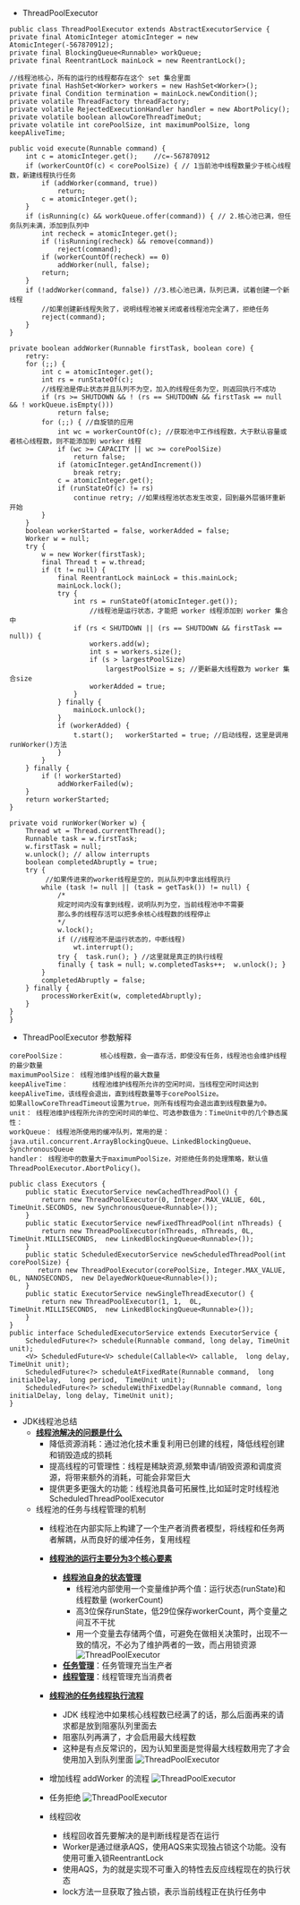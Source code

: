 - ThreadPoolExecutor
```
public class ThreadPoolExecutor extends AbstractExecutorService {
private final AtomicInteger atomicInteger = new AtomicInteger(-567870912);
private final BlockingQueue<Runnable> workQueue;
private final ReentrantLock mainLock = new ReentrantLock();

//线程池核心，所有的运行的线程都存在这个 set 集合里面
private final HashSet<Worker> workers = new HashSet<Worker>();
private final Condition termination = mainLock.newCondition();
private volatile ThreadFactory threadFactory;
private volatile RejectedExecutionHandler handler = new AbortPolicy();
private volatile boolean allowCoreThreadTimeOut;
private volatile int corePoolSize, int maximumPoolSize, long keepAliveTime;

public void execute(Runnable command) {
    int c = atomicInteger.get();	//c=-567870912
    if (workerCountOf(c) < corePoolSize) { // 1当前池中线程数量少于核心线程数，新建线程执行任务
        if (addWorker(command, true))
            return;
        c = atomicInteger.get();
    }
    if (isRunning(c) && workQueue.offer(command)) { // 2.核心池已满，但任务队列未满，添加到队列中
        int recheck = atomicInteger.get();
        if (!isRunning(recheck) && remove(command))
            reject(command);
        if (workerCountOf(recheck) == 0)
            addWorker(null, false);
        return;
    }
    if (!addWorker(command, false)) //3.核心池已满，队列已满，试着创建一个新线程
        //如果创建新线程失败了，说明线程池被关闭或者线程池完全满了，拒绝任务
        reject(command);
    }
}

private boolean addWorker(Runnable firstTask, boolean core) {
    retry:
    for (;;) {
        int c = atomicInteger.get();
        int rs = runStateOf(c);
        //线程池是停止状态并且队列不为空，加入的线程任务为空，则返回执行不成功
        if (rs >= SHUTDOWN && ! (rs == SHUTDOWN && firstTask == null && ! workQueue.isEmpty()))
            return false;
        for (;;) { //自旋锁的应用
            int wc = workerCountOf(c); //获取池中工作线程数，大于默认容量或者核心线程数，则不能添加到 worker 线程
            if (wc >= CAPACITY || wc >= corePoolSize)
                return false;
            if (atomicInteger.getAndIncrement())
                break retry;
            c = atomicInteger.get(); 
            if (runStateOf(c) != rs)
                continue retry; //如果线程池状态发生改变，回到最外层循环重新开始
        }
    }
    boolean workerStarted = false, workerAdded = false;
    Worker w = null;
    try {
        w = new Worker(firstTask);
        final Thread t = w.thread;
        if (t != null) {
            final ReentrantLock mainLock = this.mainLock;
            mainLock.lock();
            try {
                int rs = runStateOf(atomicInteger.get());
                    //线程池是运行状态，才能把 worker 线程添加到 worker 集合中
                if (rs < SHUTDOWN || (rs == SHUTDOWN && firstTask == null)) {
                    workers.add(w);
                    int s = workers.size();
                    if (s > largestPoolSize)
                        largestPoolSize = s; //更新最大线程数为 worker 集合size
                    workerAdded = true;
                }
            } finally {
                mainLock.unlock();
            }
            if (workerAdded) {
                t.start();   workerStarted = true; //启动线程，这里是调用 runWorker()方法
            }
        }
    } finally {
        if (! workerStarted)
            addWorkerFailed(w);
    }
    return workerStarted;
}

private void runWorker(Worker w) {
    Thread wt = Thread.currentThread();
    Runnable task = w.firstTask;
    w.firstTask = null;
    w.unlock(); // allow interrupts
    boolean completedAbruptly = true;
    try {
         //如果传进来的worker线程是空的，则从队列中拿出线程执行
        while (task != null || (task = getTask()) != null) {
            /*
            规定时间内没有拿到线程，说明队列为空，当前线程池中不需要
            那么多的线程存活可以把多余核心线程数的线程停止
            */
            w.lock();
            if (//线程池不是运行状态的，中断线程)
                wt.interrupt();
            try {  task.run(); } //这里就是真正的执行线程
            finally { task = null; w.completedTasks++;  w.unlock(); }
        }
        completedAbruptly = false;
    } finally {
        processWorkerExit(w, completedAbruptly);
    }
}
}
```

- ThreadPoolExecutor 参数解释
```
corePoolSize：         核心线程数，会一直存活，即使没有任务，线程池也会维护线程的最少数量
maximumPoolSize： 线程池维护线程的最大数量
keepAliveTime：      线程池维护线程所允许的空闲时间，当线程空闲时间达到keepAliveTime，该线程会退出，直到线程数量等于corePoolSize。
如果allowCoreThreadTimeout设置为true，则所有线程均会退出直到线程数量为0。
unit： 线程池维护线程所允许的空闲时间的单位、可选参数值为：TimeUnit中的几个静态属性：
workQueue： 线程池所使用的缓冲队列，常用的是：java.util.concurrent.ArrayBlockingQueue、LinkedBlockingQueue、SynchronousQueue
handler： 线程池中的数量大于maximumPoolSize，对拒绝任务的处理策略，默认值ThreadPoolExecutor.AbortPolicy()。

public class Executors {
    public static ExecutorService newCachedThreadPool() {
        return new ThreadPoolExecutor(0, Integer.MAX_VALUE, 60L, TimeUnit.SECONDS, new SynchronousQueue<Runnable>());
    }
    public static ExecutorService newFixedThreadPool(int nThreads) {
        return new ThreadPoolExecutor(nThreads, nThreads, 0L, TimeUnit.MILLISECONDS,  new LinkedBlockingQueue<Runnable>());
    }
    public static ScheduledExecutorService newScheduledThreadPool(int corePoolSize) {
       return new ThreadPoolExecutor(corePoolSize, Integer.MAX_VALUE, 0L, NANOSECONDS,  new DelayedWorkQueue<Runnable>());
    }
    public static ExecutorService newSingleThreadExecutor() {
        return new ThreadPoolExecutor(1, 1,  0L, TimeUnit.MILLISECONDS,  new LinkedBlockingQueue<Runnable>());
    }
}
public interface ScheduledExecutorService extends ExecutorService {
    ScheduledFuture<?> schedule(Runnable command, long delay, TimeUnit unit);
    <V> ScheduledFuture<V> schedule(Callable<V> callable,  long delay, TimeUnit unit);
    ScheduledFuture<?> scheduleAtFixedRate(Runnable command,  long initialDelay,  long period,  TimeUnit unit);
    ScheduledFuture<?> scheduleWithFixedDelay(Runnable command, long initialDelay, long delay, TimeUnit unit);
}
```
- JDK线程池总结
    - **[线程池解决的问题是什么](#)**
        - 降低资源消耗：通过池化技术重复利用已创建的线程，降低线程创建和销毁造成的损耗
        - 提高线程的可管理性：线程是稀缺资源,频繁申请/销毁资源和调度资源，将带来额外的消耗，可能会非常巨大
        - 提供更多更强大的功能：线程池具备可拓展性,比如延时定时线程池ScheduledThreadPoolExecutor
    - 线程池的任务与线程管理的机制
        - 线程池在内部实际上构建了一个生产者消费者模型，将线程和任务两者解耦，从而良好的缓冲任务，复用线程
        - **[线程池的运行主要分为3个核心要素](#)**
            - **[线程池自身的状态管理](#)**
                - 线程池内部使用一个变量维护两个值：运行状态(runState)和线程数量 (workerCount)
                - 高3位保存runState，低29位保存workerCount，两个变量之间互不干扰
                - 用一个变量去存储两个值，可避免在做相关决策时，出现不一致的情况，不必为了维护两者的一致，而占用锁资源
            ![ThreadPoolExecutor](https://github.com/caesar-empereur/read-book/blob/master/photo/conc/线程池状态.png)
            - **[任务管理](#)**：任务管理充当生产者
            - **[线程管理](#)**：线程管理充当消费者
        - **[线程池的任务线程执行流程](#)**
            - JDK 线程池中如果核心线程数已经满了的话，那么后面再来的请求都是放到阻塞队列里面去
            - 阻塞队列再满了，才会启用最大线程数
            - 这种是有点反常识的，因为认知里面是觉得最大线程数用完了才会使用加入到队列里面
            ![ThreadPoolExecutor](https://github.com/caesar-empereur/read-book/blob/master/photo/conc/ThreadPoolExecutor.png)
        - 增加线程 addWorker 的流程
        ![ThreadPoolExecutor](https://github.com/caesar-empereur/read-book/blob/master/photo/conc/增加线程流程.png)

        - 任务拒绝
        ![ThreadPoolExecutor](https://github.com/caesar-empereur/read-book/blob/master/photo/conc/线程池拒绝策略.png)
        - 线程回收
            - 线程回收首先要解决的是判断线程是否在运行
            - Worker是通过继承AQS，使用AQS来实现独占锁这个功能。没有使用可重入锁ReentrantLock
            - 使用AQS，为的就是实现不可重入的特性去反应线程现在的执行状态
            - lock方法一旦获取了独占锁，表示当前线程正在执行任务中
